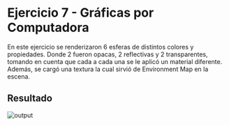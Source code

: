 
# Ejercicio 7 - Gráficas por Computadora

En este ejercicio se renderizaron 6 esferas de distintos colores y propiedades. Donde 2 fueron opacas, 2 reflectivas y 2 transparentes, tomando en cuenta que cada a cada una se le aplicó un material diferente.
Además, se cargó una textura la cual sirvió de Environment Map en la escena.


## Resultado

![output](https://user-images.githubusercontent.com/64711979/192081432-4db8087f-e3b3-4cfa-bd9c-9ba116a9f2ed.jpg)
